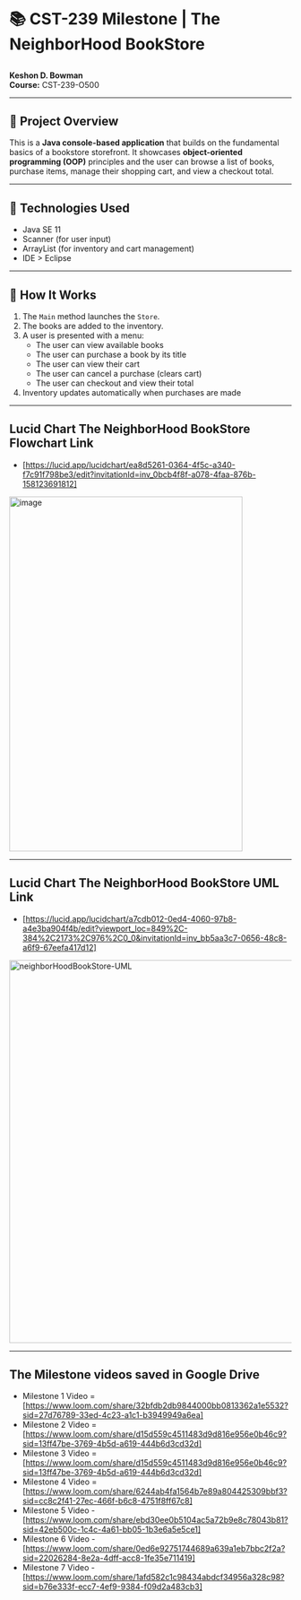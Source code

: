 # 📚 CST-239 Milestone | The NeighborHood BookStore 

##
**Keshon D. Bowman**  
**Course:** CST-239-O500  

---

## 📌 Project Overview

This is a **Java console-based application** that builds on the fundamental basics of a bookstore storefront. It showcases **object-oriented programming (OOP)** principles and the user can browse a list of books, purchase items, manage their shopping cart, and view a checkout total.

---

## 🧱 Technologies Used

- Java SE 11
- Scanner (for user input)
- ArrayList (for inventory and cart management)
-  IDE > Eclipse

---

## 🔁 How It Works

1. The `Main` method launches the `Store`.
2. The books are added to the inventory.
3. A user is presented with a menu:
   - The user can view available books
   - The user can purchase a book by its title
   - The user can view their cart
   - The user can cancel a purchase (clears cart)
   - The user can checkout and view their total
4. Inventory updates automatically when purchases are made

---

## Lucid Chart The NeighborHood BookStore Flowchart Link 

- [https://lucid.app/lucidchart/ea8d5261-0364-4f5c-a340-f7c91f798be3/edit?invitationId=inv_0bcb4f8f-a078-4faa-876b-158123691812]
<img width="416" height="633" alt="image" src="https://github.com/user-attachments/assets/5c053c7b-8a86-406d-b333-aaf53ab985e2" />


--- 


## Lucid Chart The NeighborHood BookStore UML Link 

- [https://lucid.app/lucidchart/a7cdb012-0ed4-4060-97b8-a4e3ba904f4b/edit?viewport_loc=849%2C-384%2C2173%2C976%2C0_0&invitationId=inv_bb5aa3c7-0656-48c8-a6f9-67eefa417d12]
<img width="1478" height="683" alt="neighborHoodBookStore-UML" src="https://github.com/user-attachments/assets/a9bee599-47da-48b6-9d2c-d77a8f6de011" />




--- 

## The Milestone videos saved in Google Drive
- Milestone 1 Video = [https://www.loom.com/share/32bfdb2db9844000bb0813362a1e5532?sid=27d76789-33ed-4c23-a1c1-b3949949a6ea]
- Milestone 2 Video = [https://www.loom.com/share/d15d559c4511483d9d816e956e0b46c9?sid=13ff47be-3769-4b5d-a619-444b6d3cd32d]
- Milestone 3 Video = [https://www.loom.com/share/d15d559c4511483d9d816e956e0b46c9?sid=13ff47be-3769-4b5d-a619-444b6d3cd32d]
- Milestone 4 Video = [https://www.loom.com/share/6244ab4fa1564b7e89a804425309bbf3?sid=cc8c2f41-27ec-466f-b6c8-4751f8ff67c8]
- Milestone 5 Video - [https://www.loom.com/share/ebd30ee0b5104ac5a72b9e8c78043b81?sid=42eb500c-1c4c-4a61-bb05-1b3e6a5e5ce1]
- Milestone 6 Video - [https://www.loom.com/share/0ed6e92751744689a639a1eb7bbc2f2a?sid=22026284-8e2a-4dff-acc8-1fe35e711419]
- Milestone 7 Video - [https://www.loom.com/share/1afd582c1c98434abdcf34956a328c98?sid=b76e333f-ecc7-4ef9-9384-f09d2a483cb3]

